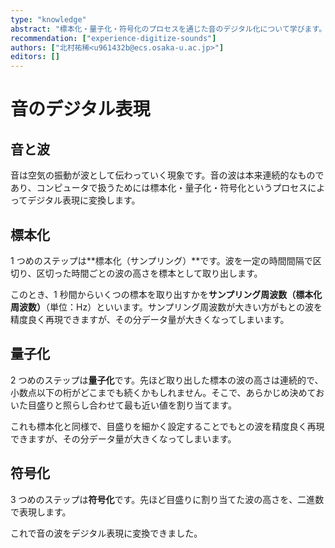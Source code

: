 ```yaml
---
type: "knowledge"
abstract: "標本化・量子化・符号化のプロセスを通じた音のデジタル化について学びます。"
recommendation: ["experience-digitize-sounds"]
authors: ["北村祐稀<u961432b@ecs.osaka-u.ac.jp>"]
editors: []
---
```


# 音のデジタル表現

## 音と波

音は空気の振動が波として伝わっていく現象です。音の波は本来連続的なものであり、コンピュータで扱うためには標本化・量子化・符号化というプロセスによってデジタル表現に変換します。

## 標本化

1 つめのステップは**標本化（サンプリング）**です。波を一定の時間間隔で区切り、区切った時間ごとの波の高さを標本として取り出します。

このとき、1 秒間からいくつの標本を取り出すかを**サンプリング周波数（標本化周波数）**（単位：Hz）といいます。サンプリング周波数が大きい方がもとの波を精度良く再現できますが、その分データ量が大きくなってしまいます。

## 量子化

2 つめのステップは**量子化**です。先ほど取り出した標本の波の高さは連続的で、小数点以下の桁がどこまでも続くかもしれません。そこで、あらかじめ決めておいた目盛りと照らし合わせて最も近い値を割り当てます。

これも標本化と同様で、目盛りを細かく設定することでもとの波を精度良く再現できますが、その分データ量が大きくなってしまいます。

## 符号化

3 つめのステップは**符号化**です。先ほど目盛りに割り当てた波の高さを、二進数で表現します。

これで音の波をデジタル表現に変換できました。
